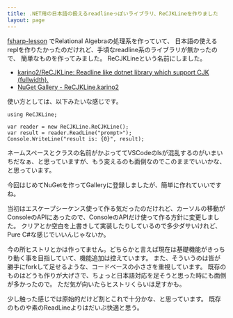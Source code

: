 ```yaml
---
title: .NET用の日本語の扱えるreadlineっぽいライブラリ、ReCJKLineを作りました
layout: page
---
```

[fsharp-lesson](https://karino2.github.io/fsharp-lesson/toyrel.html) でRelational Algebraの処理系を作っていて、
日本語の使えるreplを作りたかったのだけれど、手頃なreadline系のライブラリが無かったので、
簡単なものを作ってみました。
ReCJKLineという名前にしました。

- [karino2/ReCJKLine: Readline like dotnet library which support CJK (fullwidth).](https://github.com/karino2/ReCJKLine)
- [NuGet Gallery - ReCJKLine.karino2](https://www.nuget.org/packages/ReCJKLine.karino2/)

使い方としては、以下みたいな感じです。

```
using ReCJKLine;

var reader = new ReCJKLine.ReCJKLine();
var result = reader.ReadLine("prompt>");
Console.WriteLine("result is: {0}", result);
```

ネームスペースとクラスの名前がかぶっててVSCodeのlsが混乱するのがいまいちだなぁ、と思っていますが、もう変えるのも面倒なのでこのままでいいかな、と思っています。

今回はじめてNuGetを作ってGalleryに登録しましたが、簡単に作れていいですね。

当初はエスケープシーケンス使って作る気だったのだけれど、カーソルの移動がConsoleのAPIにあったので、ConsoleのAPIだけ使って作る方針に変更しました。
クリアとか空白を上書きして実装したりしているので多少ダサいけれど、Pure C#な感じでいいんじゃないか。

今の所ヒストリとかは作ってません。どちらかと言えば現在は基礎機能がきっちり動く事を目指していて、機能追加は控えています。
また、そういうのは皆が勝手にforkして足せるような、コードベースの小ささを重視しています。
既存のものはどうも作りが大げさで、ちょっと日本語対応を足そうと思った時にも面倒が多かったので。
ただ気が向いたらヒストリくらいは足すかも。

少し触った感じでは原始的だけど割とこれで十分かな、と思っています。
既存のものや素のReadLineよりはだいぶ快適と思う。